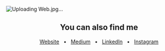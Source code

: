 
![Uploading Web.jpg…]()

<div align="center">
  <h2>You can also find me</h2>
  
  <a href="https://www.capparelli.dev">Website</a>
  <span>&nbsp;&nbsp;•&nbsp;&nbsp;</span>
  <a href="https://medium.com/@martincapparelli">Medium</a>
  <span>&nbsp;&nbsp;•&nbsp;&nbsp;</span>
  <a href="https://www.linkedin.com/in/martin-federico-capparelli-49b38797/">LinkedIn</a>
  <span>&nbsp;&nbsp;•&nbsp;&nbsp;</span>
  <a href="https://www.instagram.com/tincapparelli/">Instagram</a>
  
  <br />
</div>
